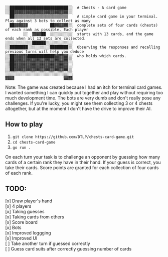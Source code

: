 ```
░░██████████████████████████░░  # Chests - A card game
░░██▓▓▓▓▓▓▓▓▓▓▓▓▓▓▓▓▓▓▓▓▓▓▓▓░░
  ██▒▒▒▒▒▒▒▒▒▒▒▒▒▒▒▒▒▒▒▒▒▒▒▒    A simple card game in your terminal. Play against 3 bots to collect as many
  ██▓▓▓▓▓▓          ██▓▓▓▓▓▓░░  complete sets of four cards (chests) of each rank as possible. Each player
        ░░  ▓▓▓▓██  ░░░░░░░░░░  starts with 13 cards, and the game ends when all 13 sets are collected.
░░░░░░░░░░░░██████░░░░░░░░░░░░
░░████████░░░░░░░░░░████████░░  Observing the responses and recalling previous turns will help you deduce
░░██▓▓▓▓▓▓████████████▓▓▓▓▓▓░░  who holds which cards.
░░██▓▓▓▓▓▓▓▓▓▓▓▓▓▓▓▓▓▓▓▓▓▓▓▓░░
░░██▓▓▓▓▓▓▓▓▓▓▓▓▓▓▓▓▓▓▓▓▓▓▓▓░░
░░██▓▓▓▓▓▓▓▓▓▓▓▓▓▓▓▓▓▓▓▓▓▓▓▓░░
░░░░░░░░░░░░░░░░░░░░░░░░░░░░░░
▓▓▓▓                      ▓▓▓▓
```

Note: The game was created because I had an itch for terminal card games. I
wanted something I can quickly put together and play without requiring too much
development time.
The bots are very dumb and don't really pose any challenges. If you're lucky,
you might see them collecting 3 or 4 chests altogether, but at the moment I
don't have the drive to improve their AI.

## How to play
1. `git clone https://github.com/DTLP/chests-card-game.git`
2. `cd chests-card-game`
3. `go run .`

On each turn your task is to challenge an opponent by guessing how many cards of
a certain rank they have in their hand. If your guess is correct, you take their
cards. Score points are granted for each collection of four cards of each rank.

## TODO:
[x] Draw player's hand  
[x] 4 players  
[x] Taking guesses  
[x] Taking cards from others  
[x] Score board  
[x] Bots  
[x] Improved loggging  
[x] Improved UI  
[ ] Take another turn if guessed correctly  
[ ] Guess card suits after correctly guessing number of cards
